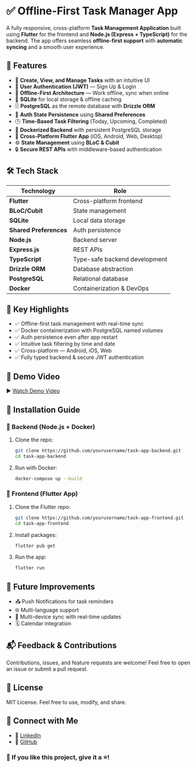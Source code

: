 # ✅ Offline-First Task Manager App

A fully responsive, cross-platform **Task Management Application** built using **Flutter** for the frontend and **Node.js (Express + TypeScript)** for the backend. The app offers seamless **offline-first support** with **automatic syncing** and a smooth user experience.



## 🚀 Features

* 📝 **Create, View, and Manage Tasks** with an intuitive UI
* 🔐 **User Authentication (JWT)** — Sign Up & Login
* 📴 **Offline-First Architecture** — Work offline, sync when online
* 💾 **SQLite** for local storage & offline caching
* 🗄️ **PostgreSQL** as the remote database with **Drizzle ORM**
* 🔄 **Auth State Persistence** using **Shared Preferences**
* 🕒 **Time-Based Task Filtering** (Today, Upcoming, Completed)
* 🐳 **Dockerized Backend** with persistent PostgreSQL storage
* 📱 **Cross-Platform Flutter App** (iOS, Android, Web, Desktop)
* ⚙️ **State Management** using **BLoC & Cubit**
* 🔒 **Secure REST APIs** with middleware-based authentication



## 🛠 Tech Stack

| Technology             | Role                          |
| ---------------------- | ----------------------------- |
| **Flutter**            | Cross-platform frontend       |
| **BLoC/Cubit**         | State management              |
| **SQLite**             | Local data storage            |
| **Shared Preferences** | Auth persistence              |
| **Node.js**            | Backend server                |
| **Express.js**         | REST APIs                     |
| **TypeScript**         | Type-safe backend development |
| **Drizzle ORM**        | Database abstraction          |
| **PostgreSQL**         | Relational database           |
| **Docker**             | Containerization & DevOps     |



## 🌟 Key Highlights

 * ✅ Offline-first task management with real-time sync
 * ✅ Docker containerization with PostgreSQL named volumes
 * ✅ Auth persistence even after app restart
 * ✅ Intuitive task filtering by time and date
 * ✅ Cross-platform — Android, iOS, Web
 * ✅ Fully typed backend & secure JWT authentication


## 🎥 Demo Video

▶️ [Watch Demo Video](https://drive.google.com/file/d/VIDEO_ID/view)




## 📂 Installation Guide

### 🔗 Backend (Node.js + Docker)

1. Clone the repo:

   ```bash
   git clone https://github.com/yourusername/task-app-backend.git
   cd task-app-backend
   ```
2. Run with Docker:

   ```bash
   docker-compose up --build
   ```

### 📱 Frontend (Flutter App)

1. Clone the Flutter repo:

   ```bash
   git clone https://github.com/yourusername/task-app-frontend.git
   cd task-app-frontend
   ```
2. Install packages:

   ```bash
   flutter pub get
   ```
3. Run the app:

   ```bash
   flutter run
   ```

## 🌟 Future Improvements

* 📤 Push Notifications for task reminders
* 🌐 Multi-language support
* 🧩 Multi-device sync with real-time updates
* 🗓️ Calendar integration




## 📬 Feedback & Contributions

Contributions, issues, and feature requests are welcome!
Feel free to open an issue or submit a pull request.



## 📄 License

MIT License. Feel free to use, modify, and share.



## 🔗 Connect with Me

* 💼 [LinkedIn](https://www.linkedin.com/in/neelsathvara/)
* 🐙 [GitHub](https://github.com/Neel2645)



### 🌟 If you like this project, give it a ⭐️!

